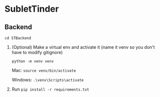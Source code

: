 # SubletTinder

## Backend

```
cd STBackend
```

1. (Optional) Make a virtual env and activate it (name it venv so you don't have to modify gitignore)

   ```
   python -m venv venv
   ```

   Mac: `source venv/bin/activate`

   Windows: `.\venv\Scripts\activate`

2. Run `pip install -r requirements.txt`
